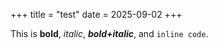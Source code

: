 +++
title = "test"
date = 2025-09-02
+++

This is **bold**, *italic*, ***bold+italic***, and `inline code`.